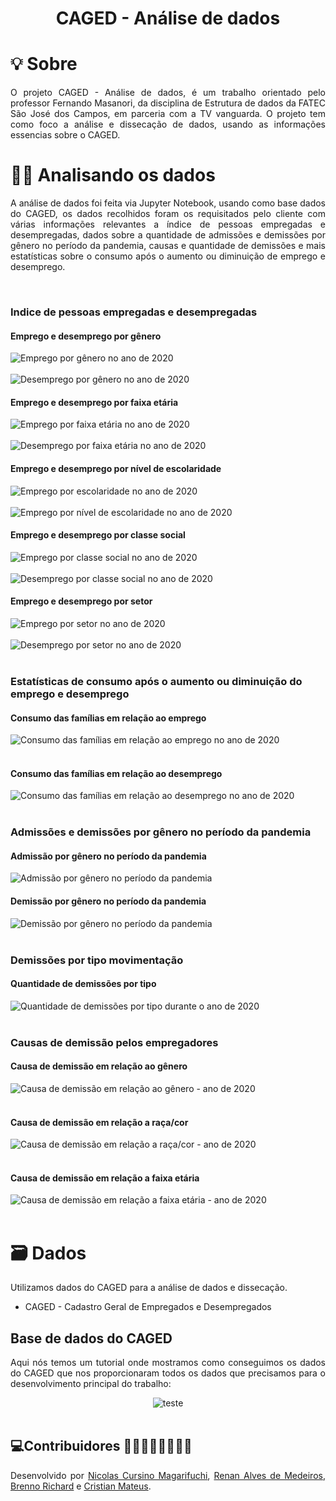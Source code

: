 <h1 align="center">CAGED - Análise de dados</h1>

<h1 align="left"> 💡 Sobre </h1>
<p align="justify">O projeto CAGED - Análise de dados, é um trabalho orientado pelo professor Fernando Masanori, da disciplina de Estrutura de dados da FATEC São José dos Campos, em parceria com a TV vanguarda. O projeto tem como foco a análise e dissecação de dados, usando as informações essencias sobre o CAGED.</p>

<h1>👩‍💻 Analisando os dados</h1>

<p align="justify"> A análise de dados foi feita via Jupyter Notebook, usando como base dados do CAGED, os dados recolhidos foram os requisitados pelo cliente com várias informações relevantes a índice de pessoas empregadas e desempregadas, dados sobre a quantidade de admissões e demissões por gênero no período da pandemia, causas e quantidade de demissões e mais estatísticas sobre o consumo após o aumento ou diminuição de emprego e desemprego.</p>

<br>

<h3>Indice de pessoas empregadas e desempregadas</h3>

<h4>Emprego e desemprego por gênero</h4>
<div>
  <img src="Emprego/Emprego por gênero no ano de 2020.png" alt="Emprego por gênero no ano de 2020">
</div>

<br>

<div>
  <img src="Desemprego/Desemprego por gênero no ano de 2020.png" alt="Desemprego por gênero no ano de 2020">
</div>

<h4>Emprego e desemprego por faixa etária</h4>
<div>
  <img src="Emprego/Emprego por faixa etária no ano de 2020.png" alt="Emprego por faixa etária no ano de 2020">
</div>

<br>

<div>
  <img src="Desemprego/Desemprego por faixa etária no ano de 2020.png" alt="Desemprego por faixa etária no ano de 2020">
</div>

<h4>Emprego e desemprego por nível de escolaridade</h4>
<div>
  <img src="Emprego/Emprego por nivel de escolaridade no ano de 2020.png" alt="Emprego por escolaridade no ano de 2020">
</div>

<br>

<div>
  <img src="Desemprego/Desemprego por nível de escolaridade no ano de 2020.png" alt="Emprego por nível de escolaridade no ano de 2020">
</div>

<h4>Emprego e desemprego por classe social</h4>
<div>
  <img src="Emprego/Emprego por classe social no ano de 2020.png" alt="Emprego por classe social no ano de 2020">
</div>

<br>

<div>
  <img src="Desemprego/Desemprego por classe social no ano de 2020.png" alt="Desemprego por classe social no ano de 2020">
</div>

<h4>Emprego e desemprego por setor</h4>
<div>
  <img src="Emprego/Emprego por setor no ano de 2020.png" alt="Emprego por setor no ano de 2020">
</div>

<br>

<div>
  <img src="Desemprego/Desemprego por setor no ano de 2020.png" alt="Desemprego por setor no ano de 2020">
</div>

<br>
  
<h3>Estatísticas de consumo após o aumento ou diminuição do emprego e desemprego</h3>

<h4>Consumo das famílias em relação ao emprego</h4>
<div>
  <img src="Consumo/Consumo das famílias em relação ao emprego em 2020.png" alt="Consumo das famílias em relação ao emprego no ano de 2020">
</div>

<br>

<h4>Consumo das famílias em relação ao desemprego</h4>
<div>
  <img src="Consumo/Consumo das famílias em relação ao desemprego em 2020.png" alt="Consumo das famílias em relação ao desemprego no ano de 2020">
</div>



<br>
  
<h3>Admissões e demissões por gênero no período da pandemia</h3>

<h4>Admissão por gênero no período da pandemia</h4>
<div>
  <img src="/Admissão por gênero no período da pandemia.png" alt="Admissão por gênero no período da pandemia">
</div>

<h4>Demissão por gênero no período da pandemia</h4>
<div>
  <img src="/Demissões por gênero no período da pandemia.png" alt="Demissão por gênero no período da pandemia">
</div>

<br>
 
<h3>Demissões por tipo movimentação</h3>

<h4>Quantidade de demissões por tipo</h4>
<div>
  <img src="/Quantidade de demissões por tipo durante o ano de 2020.png" alt="Quantidade de demissões por tipo durante o ano de 2020">
</div>



<br>
 
<h3>Causas de demissão pelos empregadores</h3>

<h4>Causa de demissão em relação ao gênero</h4>
<div>
  <img src="Causas/Causa de demissão em relação ao gênero - ano de 2020.png" alt="Causa de demissão em relação ao gênero - ano de 2020">
</div>

<br>

<h4>Causa de demissão em relação a raça/cor</h4>
<div>
  <img src="Causas/Causa de demissão em relação a raça e cor - ano de 2020.png" alt="Causa de demissão em relação a raça/cor - ano de 2020">
</div>

<br>

<h4>Causa de demissão em relação a faixa etária</h4>
<div>
  <img src="Causas/Causa de demissão em relação a faixa etária - ano de 2020.png" alt="Causa de demissão em relação a faixa etária - ano de 2020">
</div>


  
 <br>
  
 <h1>🗃 Dados</h1>
 
 <p align="justify">Utilizamos dados do CAGED para a análise de dados e dissecação.
 
 - CAGED - Cadastro Geral de Empregados e Desempregados
 
 <h2>Base de dados do CAGED</h2>
 
 <p align="justify">Aqui nós temos um tutorial onde mostramos como conseguimos os dados do CAGED que nos proporcionaram todos os dados que precisamos para o desenvolvimento principal do trabalho:
 
 <div align="center">
   <img src="Videos/teste.gif" alt="teste">
 </div>
 
 <br>
 
<h2 align="left">💻Contribuidores 🧑🏾🧑🏽🧑🏻👦🏽</h2>
<p align="justify">Desenvolvido por <a href="github.com/nicursino">Nicolas Cursino Magarifuchi</a>, <a href="github.com/medrenan">Renan Alves de Medeiros</a>, <a href="https://github.com/brennorichard">Brenno Richard</a> e <a href="https://github.com/CristianMateusTB">Cristian Mateus</a>.
</p>




 
